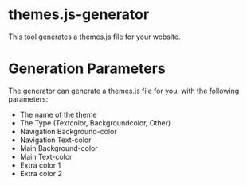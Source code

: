 # themes.js-generator

This tool generates a themes.js file for your website.

# Generation Parameters
The generator can generate a themes.js file for you, with the following parameters:
- The name of the theme
- The Type (Textcolor, Backgroundcolor, Other)
- Navigation Background-color
- Navigation Text-color
- Main Background-color
- Main Text-color
- Extra color 1
- Extra color 2